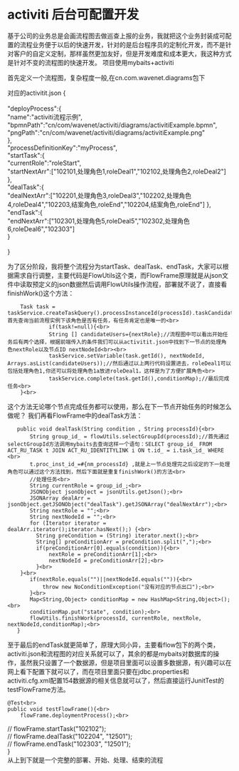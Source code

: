 activiti 后台可配置开发
====
基于公司的业务总是会画流程图去做巡查上报的业务，我就把这个业务封装成可配置的流程业务便于以后的快速开发，针对的是后台程序员的定制化开发，而不是针对客户的自定义定制，那样虽然更加友好，但是开发难度和成本更大，我这种方式是针对不变的流程图的快速开发。
项目使用mybaits+activiti

首先定义一个流程图，复杂程度一般,在cn.com.wavenet.diagrams包下

对应的activitit.json
{<br>  
   "deployProcess":{<br>
   "name":"activiti流程示例",<br>
   "bpmnPath":"cn/com/wavenet/activiti/diagrams/activitiExample.bpmn",<br>
   "pngPath":"cn/com/wavenet/activiti/diagrams/activitiExample.png"<br>
   },<br>
   "processDefinitionKey":"myProcess",<br>
   "startTask":{<br>
   "currentRole":"roleStart",<br>
   "startNextArr":["102101,处理角色1,roleDeal1","102102,处理角色2,roleDeal2"]<br>
   },<br>
   "dealTask":{<br>
   "dealNextArr":["102201,处理角色3,roleDeal3","102202,处理角色4,roleDeal4","102203,结案角色,roleEnd","102204,结案角色,roleEnd"]
   },<br>
   "endTask":{<br>
   "endNextArr":["102301,处理角色5,roleDeal5","102302,处理角色6,roleDeal6","102303"]<br>
   }<br>    
}<br>

为了区分阶段，我将整个流程分为startTask、dealTask、endTask，大家可以根据需求自行调整，主要代码是FlowUtils这个类，而FlowFrame原理就是从json文件中读取预定义的json数据然后调用FlowUtils操作流程，部署就不说了，直接看finishWork()这个方法：
		
		Task task = taskService.createTaskQuery().processInstanceId(processId).taskCandidateGroup(currentRole).singleResult();//首先查询当前流程实例下该角色是否有任务，有任务肯定也是唯一的<br>
		         if(task!=null){<br>
	    		 String [] candidateUsers={nextRole};//流程图中可以看出开始任务后有两个选择，根据前端传入的条件我们可以从activitit.json中找到下一节点的处理角色nextRole以及节点ID nextNodeId<br><br>
	    		 taskService.setVariable(task.getId(), nextNodeId,  Arrays.asList(candidateUsers));//然后通过以上两行代码设置进去，roleDeal1可以包括处理角色1,你还可以将处理角色1a放进roleDeal1，这样是为了方便扩展角色<br>
				 taskService.complete(task.getId(),conditionMap);//最后完成任务<br>				           
        }<br>
这个方法无论哪个节点完成任务都可以使用，那么在下一节点开始任务的时候怎么做呢？
我们再看FlowFrame中的dealTask方法：
      
       public void dealTask(String condition , String processId){<br>
    	   String group_id_ = flowUtils.selectGroupId(processId);//首先通过selectGroupId方法调用mybaits去查询这样一个语句：SELECT group_id_ FROM ACT_RU_TASK t JOIN ACT_RU_IDENTITYLINK i ON t.id_ = i.task_id_ WHERE <br>
           t.proc_inst_id_=#{nm_processId} ,就是上一节点处理完之后设定的下一处理角色可以通过这个方法找到，然后下面就是重复finishWork()的方法<br>
    	   //处理任务<br>
    	   String currentRole = group_id_;<br>
		   JSONObject jsonObject = jsonUtils.getJson();<br>
    	   JSONArray dealArr = jsonObject.getJSONObject("dealTask").getJSONArray("dealNextArr");<br>
    	   String nextRole = "";<br>
    	   String nextNodeId = "";<br>
    	   for (Iterator iterator = dealArr.iterator();iterator.hasNext();) {<br>
			 String preCondition = (String) iterator.next();<br>
			 String[] preConditionArr = preCondition.split(",");<br>
             if(preConditionArr[0].equals(condition)){<br>
            	 nextRole = preConditionArr[1];<br>
            	 nextNodeId = preConditionArr[2];<br>
             }<br>
		}<br>
    	   if(nextRole.equals("")||nextNodeId.equals("")){<br>
    		   throw new NoConditionException("没有对应的节点出口");<br>
    	   }<br>
    	   Map<String,Object> conditionMap = new HashMap<String,Object>();<br>
    	   conditionMap.put("state", condition);<br>
    	   flowUtils.finishWork(processId, currentRole, nextRole, nextNodeId,conditionMap);<br>
       }	
至于最后的endTask就更简单了，原理大同小异，主要看flow包下的两个类，activiti.json和流程图的对应关系就可以了，其余的都是mybaits对数据库的操作，虽然我只设置了一个数据源，但是项目里面可以设置多数据源，有兴趣可以在网上看下配置下就可以了，而在项目里面只要在jdbc.properties和activiti.cfg.xml配置154数据源的相关信息就可以了，然后直接运行JunitTest的testFlowFrame方法。
    
    @Test<br>
    public void testFlowFrame(){<br>
    	flowFrame.deploymentProcess();<br>
//    	flowFrame.startTask("102102");<br>
//    	flowFrame.dealTask("102204", "12501");<br>
//    	flowFrame.endTask("102303", "12501");<br>
    }<br>
从上到下就是一个完整的部署、开始、处理、结束的流程
